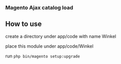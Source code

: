 ### Magento Ajax catalog load

## How to use

create a directory under app/code with name Winkel

place this module under app/code/Winkel

run
`php bin/magento setup:upgrade`
